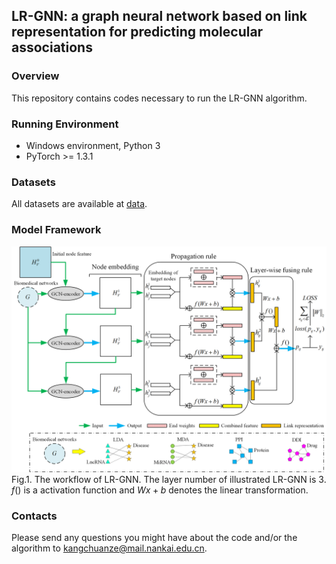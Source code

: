 ﻿## LR-GNN: a graph neural network based on link representation for predicting molecular associations

### Overview
This repository contains codes necessary to run the LR-GNN algorithm. 

### Running Environment
* Windows environment, Python 3
* PyTorch >= 1.3.1

### Datasets
All datasets are available at [data](https://bioinfo.nankai.edu.cn/kangcz_dataset/).

### Model Framework
![Model framework of LR-GNN](Workflow.png)
Fig.1. The workflow of LR-GNN. The layer number of illustrated LR-GNN is 3. $f()$ is a activation function and $Wx+b$ denotes the linear transformation.

### Contacts
Please send any questions you might have about the code and/or the algorithm to [kangchuanze@mail.nankai.edu.cn](kangchuanze@mail.nankai.edu.cn).

